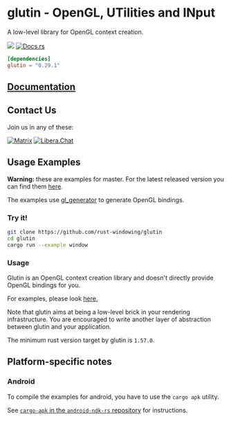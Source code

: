 # glutin -  OpenGL, UTilities and INput

A low-level library for OpenGL context creation.

[![](https://img.shields.io/crates/v/glutin.svg)](https://crates.io/crates/glutin)
[![Docs.rs](https://docs.rs/glutin/badge.svg)](https://docs.rs/glutin)

```toml
[dependencies]
glutin = "0.29.1"
```

## [Documentation](https://docs.rs/glutin)

## Contact Us

Join us in any of these:

[![Matrix](https://img.shields.io/badge/Matrix-%23rust--windowing%3Amatrix.org-blueviolet.svg)](https://matrix.to/#/#rust-windowing:matrix.org)
[![Libera.Chat](https://img.shields.io/badge/libera.chat-%23winit-red.svg)](https://web.libera.chat/#winit)

## Usage Examples

**Warning:** these are examples for master. For the latest released version you can
find them [here](https://github.com/rust-windowing/glutin/releases/tag/v0.29.1).

The examples use [gl_generator](https://crates.io/crates/gl_generator) to
generate OpenGL bindings.

### Try it!

```bash
git clone https://github.com/rust-windowing/glutin
cd glutin
cargo run --example window
```

### Usage

Glutin is an OpenGL context creation library and doesn't directly provide
OpenGL bindings for you.

For examples, please look [here.](https://github.com/rust-windowing/glutin/tree/master/glutin_examples)

Note that glutin aims at being a low-level brick in your rendering
infrastructure. You are encouraged to write another layer of abstraction
between glutin and your application.

The minimum rust version target by glutin is `1.57.0`.

## Platform-specific notes

### Android

To compile the examples for android, you have to use the `cargo apk` utility.

See [`cargo-apk` in the `android-ndk-rs` repository](https://github.com/rust-windowing/android-ndk-rs/tree/master/cargo-apk) for instructions.
